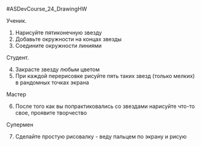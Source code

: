 #ASDevCourse_24_DrawingHW

Ученик. 

1. Нарисуйте пятиконечную звезду
2. Добавьте окружности на концах звезды
3. Соедините окружности линиями

Студент.

4. Закрасте звезду любым цветом
5. При каждой перерисовке рисуйте пять таких звезд (только мелких) в рандомных точках экрана

Мастер

6. После того как вы попрактиковались со звездами нарисуйте что-то свое, проявите творчество

Супермен

7. Сделайте простую рисовалку - веду пальцем по экрану и рисую
